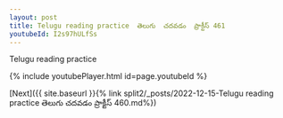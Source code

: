 ```yaml
---
layout: post
title: Telugu reading practice  తెలుగు  చదవడం  ప్రాక్టీస్ 461
youtubeId: I2s97hULfSs
---
```

 
 
Telugu reading practice
 
 
 
 
 


{% include youtubePlayer.html id=page.youtubeId %}
 
[Next]({{ site.baseurl }}{% link  split2/_posts/2022-12-15-Telugu reading practice  తెలుగు  చదవడం  ప్రాక్టీస్ 460.md%})
 

